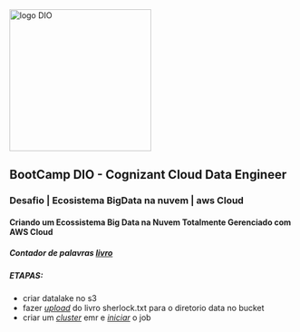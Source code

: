 <img src="https://github.com/elnataoliveira/dio-desafio-dataproc/blob/main/DIO.png" alt="logo DIO" width="250"/>

## BootCamp DIO - Cognizant Cloud Data Engineer
### Desafio | Ecosistema BigData na nuvem | aws Cloud
#### Criando um Ecossistema Big Data na Nuvem Totalmente Gerenciado com AWS Cloud
##### Contador de palavras [*livro*](https://github.com/cognizant-cloud-data-engineer/blob/main/datalake-dio/output)

##### ETAPAS:
  - criar datalake no s3
  - fazer [*upload*](https://github.com/elnataoliveira/cognizant-cloud-data-engineer/blob/main/etl/s3_load.py) do livro sherlock.txt para o diretorio data no bucket
  - criar um [*cluster*](https://github.com/elnataoliveira/cognizant-cloud-data-engineer/blob/main/etl/dio-live-wordcount-test.py) emr e [*iniciar*](https://github.com/elnataoliveira/cognizant-cloud-data-engineer/blob/main/configure/load_init_jod.sh) o job
 

